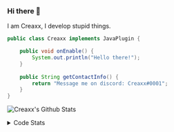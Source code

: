 ### Hi there 👋

I am Creaxx, I develop stupid things. 

```java
public class Creaxx implements JavaPlugin {

    public void onEnable() {
        System.out.println("Hello there!");
    }
    
    public String getContactInfo() {
        return "Message me on discord: Creaxx#0001";
    }
}
```

![Creaxx's Github Stats](https://github-readme-stats.vercel.app/api?username=CreaxxOG&show_icons=true&theme=dark&count_private=true)

<details>
  <summary>Code Stats</summary>

<!--START_SECTION:waka-->
![Code Time](http://img.shields.io/badge/Code%20Time-1%2C326%20hrs%2017%20mins-blue)

![Lines of code](https://img.shields.io/badge/From%20Hello%20World%20I%27ve%20Written-575.1%20thousand%20lines%20of%20code-blue)

**🐱 My GitHub Data** 

> 📦 66.4 kB Used in GitHub's Storage 
 > 
> 🏆 1,774 Contributions in the Year 2023
 > 
> 🚫 Not Opted to Hire
 > 
> 📜 4 Public Repositories 
 > 
> 🔑 2 Private Repositories 
 > 
**I'm a Night 🦉** 

```text
🌞 Morning                290 commits         ██░░░░░░░░░░░░░░░░░░░░░░░   06.93 % 
🌆 Daytime                1768 commits        ███████████░░░░░░░░░░░░░░   42.25 % 
🌃 Evening                2066 commits        ████████████░░░░░░░░░░░░░   49.37 % 
🌙 Night                  61 commits          ░░░░░░░░░░░░░░░░░░░░░░░░░   01.46 % 
```
📅 **I'm Most Productive on Saturday** 

```text
Monday                   487 commits         ███░░░░░░░░░░░░░░░░░░░░░░   11.64 % 
Tuesday                  590 commits         ████░░░░░░░░░░░░░░░░░░░░░   14.10 % 
Wednesday                600 commits         ████░░░░░░░░░░░░░░░░░░░░░   14.34 % 
Thursday                 664 commits         ████░░░░░░░░░░░░░░░░░░░░░   15.87 % 
Friday                   405 commits         ██░░░░░░░░░░░░░░░░░░░░░░░   09.68 % 
Saturday                 766 commits         █████░░░░░░░░░░░░░░░░░░░░   18.30 % 
Sunday                   673 commits         ████░░░░░░░░░░░░░░░░░░░░░   16.08 % 
```


📊 **This Week I Spent My Time On** 

```text
💬 Programming Languages: 
Java                     23 hrs 47 mins      █████████████████░░░░░░░░   67.87 % 
Kotlin                   5 hrs 32 mins       ████░░░░░░░░░░░░░░░░░░░░░   15.81 % 
HTML                     3 hrs 57 mins       ███░░░░░░░░░░░░░░░░░░░░░░   11.31 % 
XML                      1 hr 8 mins         █░░░░░░░░░░░░░░░░░░░░░░░░   03.23 % 
Properties               15 mins             ░░░░░░░░░░░░░░░░░░░░░░░░░   00.72 % 

🔥 Editors: 
IntelliJ                 35 hrs 3 mins       █████████████████████████   100.00 % 
```

**I Mostly Code in Java** 

```text
Java                     55 repos            ███████████████████░░░░░░   77.46 % 
Kotlin                   10 repos            ████░░░░░░░░░░░░░░░░░░░░░   14.08 % 
TypeScript               3 repos             █░░░░░░░░░░░░░░░░░░░░░░░░   04.23 % 
CSS                      2 repos             █░░░░░░░░░░░░░░░░░░░░░░░░   02.82 % 
EJS                      1 repo              ░░░░░░░░░░░░░░░░░░░░░░░░░   01.41 % 
```




 Last Updated on 11/06/2023 06:22:56 UTC
<!--END_SECTION:waka-->
</details>
